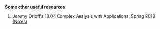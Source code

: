 **Some other useful resources**
1. Jeremy Orloff's 18.04 Complex Analysis with Applications: Spring 2018 [(Notes)](https://math.mit.edu/~jorloff/18.04/index.html) 
